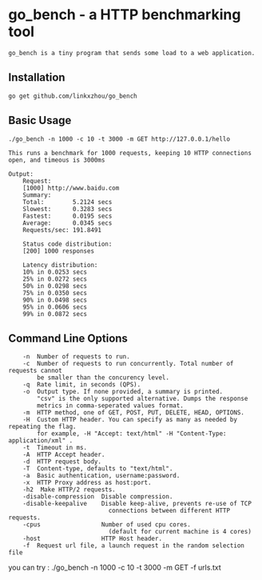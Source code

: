 # go_bench - a HTTP benchmarking tool

    go_bench is a tiny program that sends some load to a web application.
  
## Installation

    go get github.com/linkxzhou/go_bench

## Basic Usage

    ./go_bench -n 1000 -c 10 -t 3000 -m GET http://127.0.0.1/hello

    This runs a benchmark for 1000 requests, keeping 10 HTTP connections open, and timeous is 3000ms

    Output:
        Request:
        [1000] http://www.baidu.com
        Summary:
        Total:        5.2124 secs
        Slowest:      0.3283 secs
        Fastest:      0.0195 secs
        Average:      0.0345 secs
        Requests/sec: 191.8491

        Status code distribution:
        [200] 1000 responses

        Latency distribution:
        10% in 0.0253 secs
        25% in 0.0272 secs
        50% in 0.0298 secs
        75% in 0.0350 secs
        90% in 0.0498 secs
        95% in 0.0606 secs
        99% in 0.0872 secs

## Command Line Options

```
    -n  Number of requests to run.
    -c  Number of requests to run concurrently. Total number of requests cannot
        be smaller than the concurency level.
    -q  Rate limit, in seconds (QPS).
    -o  Output type. If none provided, a summary is printed.
        "csv" is the only supported alternative. Dumps the response
        metrics in comma-seperated values format.
    -m  HTTP method, one of GET, POST, PUT, DELETE, HEAD, OPTIONS.
    -H  Custom HTTP header. You can specify as many as needed by repeating the flag.
        for example, -H "Accept: text/html" -H "Content-Type: application/xml" .
    -t  Timeout in ms.
    -A  HTTP Accept header.
    -d  HTTP request body.
    -T  Content-type, defaults to "text/html".
    -a  Basic authentication, username:password.
    -x  HTTP Proxy address as host:port.
    -h2  Make HTTP/2 requests.
    -disable-compression  Disable compression.
    -disable-keepalive    Disable keep-alive, prevents re-use of TCP
                            connections between different HTTP requests.
    -cpus                 Number of used cpu cores.
                            (default for current machine is 4 cores)
    -host                 HTTP Host header.
    -f  Request url file, a launch request in the random selection file
```
you can try : ./go_bench -n 1000 -c 10 -t 3000 -m GET -f urls.txt